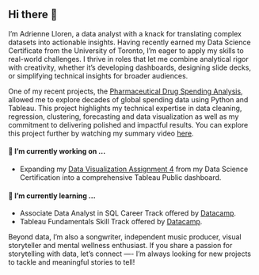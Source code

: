 ## Hi there 👋

I’m Adrienne Lloren, a data analyst with a knack for translating complex datasets into actionable insights. Having recently earned my Data Science Certificate from the University of Toronto, I’m eager to apply my skills to real-world challenges. I thrive in roles that let me combine analytical rigor with creativity, whether it’s developing dashboards, designing slide decks, or simplifying technical insights for broader audiences.

One of my recent projects, the [Pharmaceutical Drug Spending Analysis](https://github.com/amlloren/Pharma-Spending-by-Countries), allowed me to explore decades of global spending data using Python and Tableau. This project highlights my technical expertise in data cleaning, regression, clustering, forecasting and data visualization as well as my commitment to delivering polished and impactful results. You can explore this project further by watching my summary video [here](https://drive.google.com/file/d/1ASvZEvJ-3i7NKkFGaMeeubGUNcCa5nAl/view).

####  🔭 I’m currently working on ...
* Expanding my [Data Visualization Assignment 4](https://github.com/amlloren/ontario_public_sector_salary) from my Data Science Certification into a comprehensive Tableau Public dashboard.

#### 🌱 I’m currently learning ...
* Associate Data Analyst in SQL Career Track offered by [Datacamp](https://app.datacamp.com/learn/career-tracks/associate-data-analyst-in-sql).
* Tableau Fundamentals Skill Track offered by [Datacamp](https://app.datacamp.com/learn/skill-tracks/tableau-fundamentals).

Beyond data, I’m also a songwriter, independent music producer, visual storyteller and mental wellness enthusiast. If you share a passion for storytelling with data, let’s connect —- I’m always looking for new projects to tackle and meaningful stories to tell! 

<!--
**amlloren/amlloren** is a ✨ _special_ ✨ repository because its `README.md` (this file) appears on your GitHub profile.

Here are some ideas to get you started:

- 🔭 I’m currently working on ...
- 🌱 I’m currently learning ...
- 👯 I’m looking to collaborate on ...
- 🤔 I’m looking for help with ...
- 💬 Ask me about ...
- 📫 How to reach me: ...
- 😄 Pronouns: ...
- ⚡ Fun fact: ...
-->
